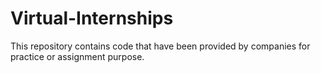 # Virtual-Internships
This repository contains code that have been provided by companies for practice or assignment purpose.
